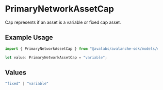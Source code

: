 # PrimaryNetworkAssetCap

Cap represents if an asset is a variable or fixed cap asset.

## Example Usage

```typescript
import { PrimaryNetworkAssetCap } from "@avalabs/avalanche-sdk/models/components";

let value: PrimaryNetworkAssetCap = "variable";
```

## Values

```typescript
"fixed" | "variable"
```